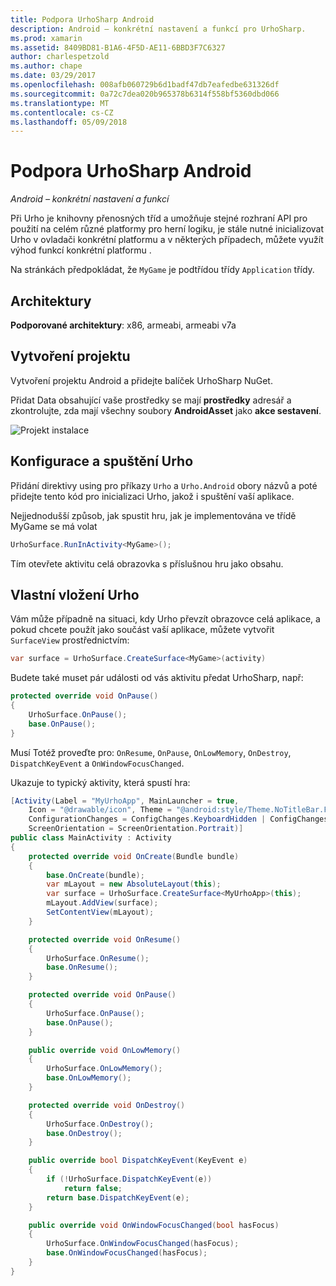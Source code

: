 ```yaml
---
title: Podpora UrhoSharp Android
description: Android – konkrétní nastavení a funkcí pro UrhoSharp.
ms.prod: xamarin
ms.assetid: 8409BD81-B1A6-4F5D-AE11-6BBD3F7C6327
author: charlespetzold
ms.author: chape
ms.date: 03/29/2017
ms.openlocfilehash: 008afb060729b6d1badf47db7eafedbe631326df
ms.sourcegitcommit: 0a72c7dea020b965378b6314f558bf5360dbd066
ms.translationtype: MT
ms.contentlocale: cs-CZ
ms.lasthandoff: 05/09/2018
---
```

# <a name="urhosharp-android-support"></a>Podpora UrhoSharp Android

_Android – konkrétní nastavení a funkcí_

Při Urho je knihovny přenosných tříd a umožňuje stejné rozhraní API pro použití na celém různé platformy pro herní logiku, je stále nutné inicializovat Urho v ovladači konkrétní platformu a v některých případech, můžete využít výhod funkcí konkrétní platformu .

Na stránkách předpokládat, že `MyGame` je podtřídou třídy `Application` třídy.

## <a name="architectures"></a>Architektury

**Podporované architektury**: x86, armeabi, armeabi v7a

## <a name="create-a-project"></a>Vytvoření projektu

Vytvoření projektu Android a přidejte balíček UrhoSharp NuGet.

Přidat Data obsahující vaše prostředky se mají **prostředky** adresář a zkontrolujte, zda mají všechny soubory **AndroidAsset** jako **akce sestavení**.

![Projekt instalace](android-images/image-3.png "přidat Data obsahující prostředky, k adresáři prostředky")

## <a name="configure-and-launching-urho"></a>Konfigurace a spuštění Urho

Přidání direktivy using pro příkazy `Urho` a `Urho.Android` obory názvů a poté přidejte tento kód pro inicializaci Urho, jakož i spuštění vaší aplikace.

Nejjednodušší způsob, jak spustit hru, jak je implementována ve třídě MyGame se má volat

```csharp
UrhoSurface.RunInActivity<MyGame>();
```

Tím otevřete aktivitu celá obrazovka s příslušnou hru jako obsahu.

## <a name="custom-embedding-of-urho"></a>Vlastní vložení Urho

Vám může případně na situaci, kdy Urho převzít obrazovce celá aplikace, a pokud chcete použít jako součást vaší aplikace, můžete vytvořit `SurfaceView` prostřednictvím:

```csharp
var surface = UrhoSurface.CreateSurface<MyGame>(activity)
```

Budete také muset pár události od vás aktivitu předat UrhoSharp, např:

```csharp
protected override void OnPause()
{
    UrhoSurface.OnPause();
    base.OnPause();
}
```

Musí Totéž proveďte pro: `OnResume`, `OnPause`, `OnLowMemory`, `OnDestroy`, `DispatchKeyEvent` a `OnWindowFocusChanged`.

Ukazuje to typický aktivity, která spustí hra:

```csharp
[Activity(Label = "MyUrhoApp", MainLauncher = true,
    Icon = "@drawable/icon", Theme = "@android:style/Theme.NoTitleBar.Fullscreen",
    ConfigurationChanges = ConfigChanges.KeyboardHidden | ConfigChanges.Orientation,
    ScreenOrientation = ScreenOrientation.Portrait)]
public class MainActivity : Activity
{
    protected override void OnCreate(Bundle bundle)
    {
        base.OnCreate(bundle);
        var mLayout = new AbsoluteLayout(this);
        var surface = UrhoSurface.CreateSurface<MyUrhoApp>(this);
        mLayout.AddView(surface);
        SetContentView(mLayout);
    }

    protected override void OnResume()
    {
        UrhoSurface.OnResume();
        base.OnResume();
    }

    protected override void OnPause()
    {
        UrhoSurface.OnPause();
        base.OnPause();
    }

    public override void OnLowMemory()
    {
        UrhoSurface.OnLowMemory();
        base.OnLowMemory();
    }

    protected override void OnDestroy()
    {
        UrhoSurface.OnDestroy();
        base.OnDestroy();
    }

    public override bool DispatchKeyEvent(KeyEvent e)
    {
        if (!UrhoSurface.DispatchKeyEvent(e))
            return false;
        return base.DispatchKeyEvent(e);
    }

    public override void OnWindowFocusChanged(bool hasFocus)
    {
        UrhoSurface.OnWindowFocusChanged(hasFocus);
        base.OnWindowFocusChanged(hasFocus);
    }
}
```

